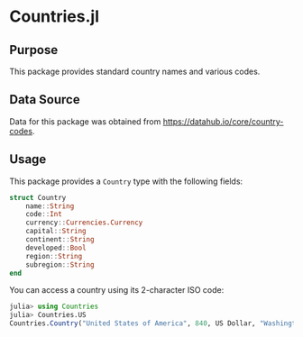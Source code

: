 # Countries.jl

<!-- [![Build Status](https://travis-ci.org/JuliaFinance/ISOCurrencies.jl.svg?branch=master)](https://travis-ci.org/JuliaFinance/ISOCurrencies.jl)
[![Build status](https://ci.appveyor.com/api/projects/status/1593mlsleriaex4j?svg=true)](https://ci.appveyor.com/project/EricForgy/isocurrencies-jl) -->

## Purpose

This package provides standard country names and various codes.

## Data Source

Data for this package was obtained from https://datahub.io/core/country-codes.

## Usage

This package provides a `Country` type with the following fields:

```julia
struct Country
    name::String
    code::Int
    currency::Currencies.Currency
    capital::String
    continent::String
    developed::Bool
    region::String
    subregion::String
end
```

You can access a country using its 2-character ISO code:

```julia
julia> using Countries
julia> Countries.US
Countries.Country("United States of America", 840, US Dollar, "Washington", "NA", true, "Americas", "Northern America")
```